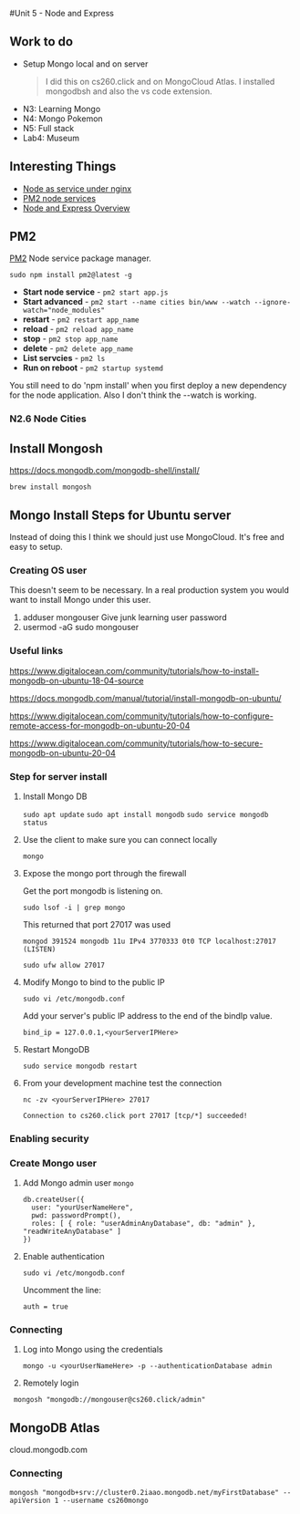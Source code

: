 #Unit 5 - Node and Express

## Work to do

- Setup Mongo local and on server
  > I did this on cs260.click and on MongoCloud Atlas. I installed mongodbsh and also the vs code extension.
- N3: Learning Mongo
- N4: Mongo Pokemon
- N5: Full stack
- Lab4: Museum

## Interesting Things

- [Node as service under nginx](https://www.digitalocean.com/community/tutorials/how-to-set-up-a-node-js-application-for-production-on-ubuntu-18-04)
- [PM2 node services](https://pm2.keymetrics.io/)
- [Node and Express Overview](https://developer.mozilla.org/en-US/docs/Learn/Server-side/Express_Nodejs/Introduction)

## PM2

[PM2](https://pm2.keymetrics.io/docs/usage/quick-start/)
Node service package manager.

```
sudo npm install pm2@latest -g
```

- **Start node service** - `pm2 start app.js`
- **Start advanced** - `pm2 start --name cities bin/www --watch --ignore-watch="node_modules"`
- **restart** - `pm2 restart app_name`
- **reload** - `pm2 reload app_name`
- **stop** - `pm2 stop app_name`
- **delete** - `pm2 delete app_name`
- **List servcies** - `pm2 ls`
- **Run on reboot** - `pm2 startup systemd`

You still need to do 'npm install' when you first deploy a new dependency for the node application.
Also I don't think the --watch is working.

### N2.6 Node Cities

## Install Mongosh

https://docs.mongodb.com/mongodb-shell/install/

`brew install mongosh`

## Mongo Install Steps for Ubuntu server

Instead of doing this I think we should just use MongoCloud. It's free and easy to setup.

### Creating OS user

This doesn't seem to be necessary. In a real production system you would want to install Mongo under this user.

1. adduser mongouser
   Give junk learning user password
1. usermod -aG sudo mongouser

### Useful links

https://www.digitalocean.com/community/tutorials/how-to-install-mongodb-on-ubuntu-18-04-source

https://docs.mongodb.com/manual/tutorial/install-mongodb-on-ubuntu/

https://www.digitalocean.com/community/tutorials/how-to-configure-remote-access-for-mongodb-on-ubuntu-20-04

https://www.digitalocean.com/community/tutorials/how-to-secure-mongodb-on-ubuntu-20-04

### Step for server install

1. Install Mongo DB

   `sudo apt update`
   `sudo apt install mongodb`
   `sudo service mongodb status`

1. Use the client to make sure you can connect locally

   `mongo`

1. Expose the mongo port through the firewall

   Get the port mongodb is listening on.

   `sudo lsof -i | grep mongo`

   This returned that port 27017 was used

   `mongod 391524 mongodb 11u IPv4 3770333 0t0 TCP localhost:27017 (LISTEN)`

   `sudo ufw allow 27017`

1. Modify Mongo to bind to the public IP

   `sudo vi /etc/mongodb.conf`

   Add your server's public IP address to the end of the bindIp value.

   `bind_ip = 127.0.0.1,<yourServerIPHere>`

1. Restart MongoDB

   `sudo service mongodb restart`

1. From your development machine test the connection

   `nc -zv <yourServerIPHere> 27017`

   `Connection to cs260.click port 27017 [tcp/*] succeeded!`

### Enabling security

### Create Mongo user

1. Add Mongo admin user
   `mongo`

   ```
   db.createUser({
     user: "yourUserNameHere",
     pwd: passwordPrompt(),
     roles: [ { role: "userAdminAnyDatabase", db: "admin" }, "readWriteAnyDatabase" ]
   })
   ```

1. Enable authentication

   `sudo vi /etc/mongodb.conf`

   Uncomment the line:

   `auth = true`

### Connecting

1. Log into Mongo using the credentials

   `mongo -u <yourUserNameHere> -p --authenticationDatabase admin`

1. Remotely login

```
 mongosh "mongodb://mongouser@cs260.click/admin"
```

## MongoDB Atlas

cloud.mongodb.com

### Connecting

```
mongosh "mongodb+srv://cluster0.2iaao.mongodb.net/myFirstDatabase" --apiVersion 1 --username cs260mongo
```
